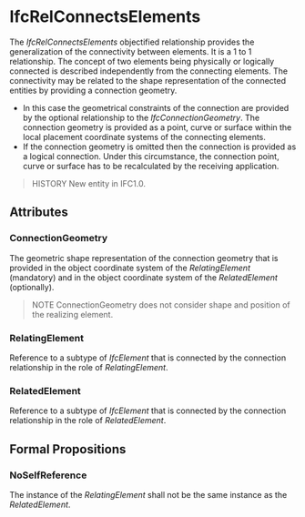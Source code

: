 # IfcRelConnectsElements

The _IfcRelConnectsElements_ objectified relationship provides the generalization of the connectivity between elements. It is a 1 to 1 relationship. The concept of two elements being physically or logically connected is described independently from the connecting elements. The connectivity may be related to the shape representation of the connected entities by providing a connection geometry.

* In this case the geometrical constraints of the connection are provided by the optional relationship to the _IfcConnectionGeometry_. The connection geometry is provided as a point, curve or surface within the local placement coordinate systems of the connecting elements.
* If the connection geometry is omitted then the connection is provided as a logical connection. Under this circumstance, the connection point, curve or surface has to be recalculated by the receiving application.

> HISTORY  New entity in IFC1.0.

## Attributes

### ConnectionGeometry
The geometric shape representation of the connection geometry that is provided in the object coordinate system of the _RelatingElement_ (mandatory) and in the object coordinate system of the _RelatedElement_ (optionally).
> NOTE  ConnectionGeometry does not consider shape and position of the realizing element.


### RelatingElement
Reference to a subtype of _IfcElement_ that is connected by the connection relationship in the role of _RelatingElement_.

### RelatedElement
Reference to a subtype of _IfcElement_ that is connected by the connection relationship in the role of _RelatedElement_.

## Formal Propositions

### NoSelfReference
The instance of the _RelatingElement_ shall not be the same instance as the _RelatedElement_.
